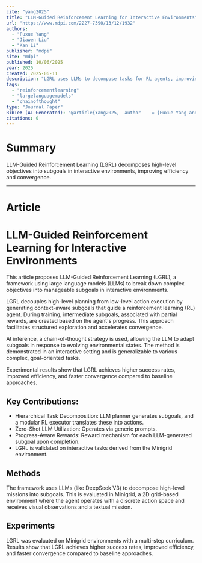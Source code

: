 ```yaml
---
cite: "yang2025"
title: "LLM-Guided Reinforcement Learning for Interactive Environments"
url: "https://www.mdpi.com/2227-7390/13/12/1932"
authors:
  - "Fuxue Yang"
  - "Jiawen Liu"
  - "Kan Li"
publisher: "mdpi"
site: "mdpi"
published: 10/06/2025
year: 2025
created: 2025-06-11
description: "LGRL uses LLMs to decompose tasks for RL agents, improving efficiency and convergence in interactive environments."
tags:
  - "reinforcementlearning"
  - "largelanguagemodels"
  - "chainofthought"
type: "Journal Paper"
BibTeX (AI Generated): "@article{Yang2025,  author    = {Fuxue Yang and Jiawen Liu and Kan Li},  title     = {LLM-Guided Reinforcement Learning for Interactive Environments},  journal   = {Mathematics},  volume    = {13},  number    = {12},  pages     = {1932},  year      = {2025},  doi       = {10.3390/math13121932},  publisher = {MDPI}}"
citations: 0
---
```

# Summary

LLM-Guided Reinforcement Learning (LGRL) decomposes high-level objectives into subgoals in interactive environments, improving efficiency and convergence.

----
# Article

# LLM-Guided Reinforcement Learning for Interactive Environments

This article proposes LLM-Guided Reinforcement Learning (LGRL), a framework using large language models (LLMs) to break down complex objectives into manageable subgoals in interactive environments.

LGRL decouples high-level planning from low-level action execution by generating context-aware subgoals that guide a reinforcement learning (RL) agent. During training, intermediate subgoals, associated with partial rewards, are created based on the agent's progress. This approach facilitates structured exploration and accelerates convergence.

At inference, a chain-of-thought strategy is used, allowing the LLM to adapt subgoals in response to evolving environmental states. The method is demonstrated in an interactive setting and is generalizable to various complex, goal-oriented tasks.

Experimental results show that LGRL achieves higher success rates, improved efficiency, and faster convergence compared to baseline approaches.

## Key Contributions:

*   Hierarchical Task Decomposition: LLM planner generates subgoals, and a modular RL executor translates these into actions.
*   Zero-Shot LLM Utilization: Operates via generic prompts.
*   Progress-Aware Rewards: Reward mechanism for each LLM-generated subgoal upon completion.
*   LGRL is validated on interactive tasks derived from the Minigrid environment.

## Methods

The framework uses LLMs (like DeepSeek V3) to decompose high-level missions into subgoals. This is evaluated in Minigrid, a 2D grid-based environment where the agent operates with a discrete action space and receives visual observations and a textual mission.

## Experiments

LGRL was evaluated on Minigrid environments with a multi-step curriculum. Results show that LGRL achieves higher success rates, improved efficiency, and faster convergence compared to baseline approaches.

